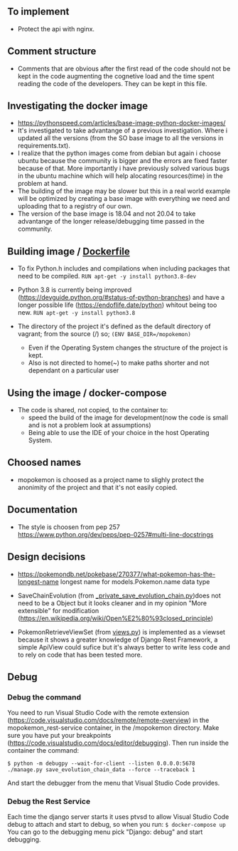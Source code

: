 ## To implement
- Protect the api with nginx.

## Comment structure
- Comments that are obvious after the first read of the code should not be kept in the code augmenting the cognetive load and the time spent reading the code of the developers.
    They can be kept in this file.

## Investigating the docker image

- https://pythonspeed.com/articles/base-image-python-docker-images/
- It's investigated to take advantange of a previous investigation. Where i updated all the versions (from the SO base image to all the versions in requirements.txt).
- I realize that the python images come from debian but again i choose ubuntu because the community is bigger and the errors are fixed faster because of that. More importantly i have previously solved various bugs in the ubuntu machine which will help alocating resources(time) in the problem at hand.
- The building of the image may be slower but this in a real world example will be optimized by creating a base image with everything we need and uploading that to a registry of our own.
- The version of the base image is 18.04 and not 20.04 to take advantange of the longer release/debugging time passed in the community.

## Building image / [Dockerfile](./Dockerfile)
- To fix Python.h includes and compilations when including packages that need to be compiled.
        `RUN apt-get -y install python3.8-dev`

- Python 3.8 is currently being improved (https://devguide.python.org/#status-of-python-branches) and have a longer possible life (https://endoflife.date/python) whitout being too new.
    `RUN apt-get -y install python3.8`

-  The directory of the project it's defined as the default directory of vagrant; from the source (/) so;
        `(ENV BASE_DIR=/mopokemon)`
    - Even if the Operating System changes the structure of the project is kept.
    - Also is not directed to home(~) to make paths shorter and not dependant on a particular user

## Using the image / docker-compose

- The code is shared, not copied, to the container to:
    - speed the build of the image for development(now the code is small and is not a problem look at assumptions)
    - Being able to use the IDE of your choice in the host Operating System.

## Choosed names
- mopokemon is choosed as a project name to slighly protect the anonimity of the project and that it's not easily copied.

## Documentation
- The style is choosen from pep 257 https://www.python.org/dev/peps/pep-0257#multi-line-docstrings

## Design decisions
- https://pokemondb.net/pokebase/270377/what-pokemon-has-the-longest-name longest name for models.Pokemon.name data type

- SaveChainEvolution (from [_private_save_evolution_chain.py](./pokemon/management/commands/_private_save_evolution_chain.py))does not need to be a Object but it looks cleaner and in my opinion "More extensible" for modification (https://en.wikipedia.org/wiki/Open%E2%80%93closed_principle)

- PokemonRetrieveViewSet (from [views.py](./pokemon/api/views.py)) is implemented as a viewset because it shows a greater knowledge of Django Rest Framework, a simple ApiView could sufice but it's always better to write less code and to rely on code that has been tested more.

## Debug

### Debug the command
You need to run Visual Studio Code with the remote extension (https://code.visualstudio.com/docs/remote/remote-overview) in the mopokemon_rest-service container, in the /mopokemon directory. Make sure you have put your breakpoints (https://code.visualstudio.com/docs/editor/debugging). Then run inside the container the command:

    $ python -m debugpy --wait-for-client --listen 0.0.0.0:5678 ./manage.py save_evolution_chain_data --force --traceback 1

And start the debugger from the menu that Visual Studio Code provides.

### Debug the Rest Service
Each time the django server starts it uses ptvsd to allow Visual Studio Code debug to attach and start to debug, so when you run:
    `$ docker-compose up`
You can go to the debugging menu pick "Django: debug" and start debugging.